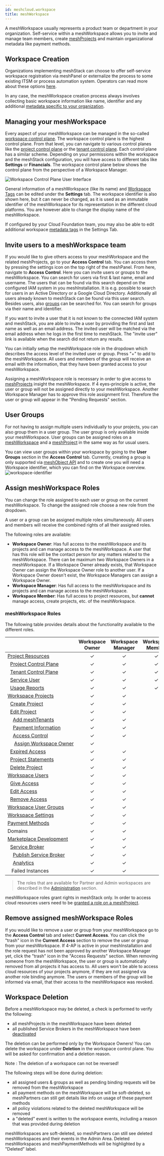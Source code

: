 ```yaml
---
id: meshcloud.workspace
title: meshWorkspace
---
```


A meshWorkspace usually represents a product team or department in your organization. Self-service within a meshWorkspace
allows you to invite and manage team members, create [meshProjects](meshcloud.project.md) and maintain organizational metadata like payment methods.

## Workspace Creation

Organizations implementing meshStack can choose to offer self-service workspace registration via meshPanel or externalize
the process to some existing ITSM or process automation system. Operators can read more about these options [here](meshstack.onboarding.md#workspace-registration).

In any case, the meshWorkspace creation process always involves collecting basic workspace information like name, identifier
and any additional [metadata specific to your organization](meshstack.metadata-tags.md#workspace-tag-schema).

## Managing your meshWorkspace

Every aspect of your meshWorkspace can be managed in the so-called [workspace control plane](./meshcloud.workspace.md#managing-your-meshworkspace). The workspace control plane is the highest control plane. From that level, you can navigate to various control planes like the [project control plane](./meshcloud.project-resources.md#project-control-plane) or the [tenant control plane](./meshcloud.project-resources.md#tenant-control-plane). Each control plane has a similar scheme. Depending on your permissions within the workspace and the meshStack configuration, you will have access to different tabs like **Settings** or **Financials**. The workspace control plane below shows the control plane from the perspective of a Workspace Manager.

![Workspace Control Plane User Interface](assets/workspace-control-plane.png)

General information of a meshWorkspace (like its name) and [Workspace Tags](meshstack.metadata-tags.md#workspace-tag-schema) can be edited under the **Settings** tab.
The workspace identifier is also shown here, but it can never be changed,
as it is used as an immutable identifier of the meshWorkspace for its
representation in the different cloud platforms. You are however able to change the display name of the meshWorkspace.

If configured by your Cloud Foundation team, you may also be able to edit additional workspace [metadata tags](./meshcloud.metadata-tags.md) in the Settings Tab.

## Invite users to a meshWorkspace team

If you would like to give others access to your meshWorkspace and the related meshProjects, go to your **Access Control** tab.
You can access them by pressing the settings icon on the top right of the meshPanel.
From here, navigate to **Access Control**. Here you can invite users or groups to the meshWorkspace.
You can search for users via first & last name, email and username. The users that can be found via
this search depend on the configured IAM system in you meshInstallation. It is e.g. possible to search for users in an Active Directory or a Google Cloud Directory. Additionally all users already known to meshStack can be found via this user search. Besides users, also [groups](#user-groups) can be searched for. You can search for groups via their name and identifier.

If you want to invite a user that it is not known to the connected IAM system and meshStack, you are able to invite a user by providing
the first and last name as well as an email address. The invited user will be matched via the email address when he logs in the first time to meshStack.
The "invite user" link is available when the search did not return any results.

You can initially setup the meshWorkspace role in the dropdown which describes the access level of the invited user or group.
Press "+" to add to the meshWorkspace. All users and members of the group will receive an email with the information,
that they have been granted access to your meshWorkspace.

Assigning a meshWorkspace role is necessary in order to give access to [meshProjects](meshcloud.project.md) insight the meshWorkspace.
If 4 eyes-principle is active, the user or group will not be assigned directly to your meshWorkspace. Another Workspace Manager has to approve this role assignment first. Therefore the user or group will appear in the "Pending Requests" section.

## User Groups

For not having to assign multiple users individually to your projects, you can also group them in a user group. The user group is only available inside your meshWorkspace. User groups can be assigned roles on a [meshWorkspace](#invite-users-to-a-meshworkspace-team) and a [meshProject](meshcloud.project.md#access-control-on-a-meshproject) in the same way as for usual users.

You can view user groups within your workspace by going to the **User Groups** section in the **Access Control** tab.
Currently, creating a group is only supported via [meshObject API](meshstack.api.md) and to create one you will need a Workspace identifier, which you can find on the Workspace overview.
![workspace-identifier](assets/workspace-identifier.png)

## Assign meshWorkspace Roles

You can change the role assigned to each user or group on the current meshWorkspace.
To change the assigned role choose a new role from the dropdown.

A user or a group can be assigned multiple roles simultaneously. All users and members will receive the combined rights of all their assigned roles.

The following roles are available:

- **Workspace Owner**: Has full access to the meshWorkspace and its projects and can manage access to the meshWorkspace. A user that has this role will be the contact person for any matters related to the meshWorkspace. There can be maximum two Workspace Owners in a meshWorkspace. If a Workspace Owner already exists, that Workspace Owner can assign the Workspace Owner role to another user. If a Workspace Owner doesn't exist, the Workspace Managers can assign a Workspace Owner.
- **Workspace Manager**: Has full access to the meshWorkspace and its projects and can manage access to the meshWorkspace.
- **Workspace Member**: Has full access to project resources, but **cannot** manage access, create projects, etc. of the meshWorkspace.

### meshWorkspace Roles

The following table provides details about the functionality available to the different roles.

|                                                                                                                        | Workspace Owner | Workspace Manager | Workspace Member |
| ---------------------------------------------------------------------------------------------------------------------- | :------------: | :------------: |:----------------:|
| [Project&nbsp;Resources](meshcloud.project-resources.md)                                                               |    &#10003;    |    &#10003;    |     &#10003;     |
| &nbsp;&nbsp;[Project&nbsp;Control&nbsp;Plane](meshcloud.project-resources.md#project-control-plane)                    |    &#10003;    |    &#10003;    |     &#10003;     |
| &nbsp;&nbsp;[Tenant&nbsp;Control&nbsp;Plane](meshcloud.project-resources.md#tenant-control-plane)                      |    &#10003;    |    &#10003;    |     &#10003;     |
| &nbsp;&nbsp;[Service&nbsp;User](meshcloud.service-user.md)                                                             |    &#10003;    |    &#10003;    |     &#10003;     |
| &nbsp;&nbsp;[Usage Reports](meshcloud.project-metering.md#tenant-usage-report)                                         |    &#10003;    |    &#10003;    |     &#10003;     |
| [Workspace&nbsp;Projects](meshcloud.project.md#manage-meshprojects)                                                     |    &#10003;    |    &#10003;    |                  |
| &nbsp;&nbsp;[Create&nbsp;Project](meshcloud.project.md#create-a-new-meshproject)                                       |    &#10003;    |    &#10003;    |                  |
| &nbsp;&nbsp;[Edit&nbsp;Project](meshcloud.project.md#manage-meshprojects)                                              |    &#10003;    |    &#10003;    |                  |
| &nbsp;&nbsp;&nbsp;&nbsp;[Add&nbsp;meshTenants](meshcloud.project.md#adding-meshtenants)                                |    &#10003;    |    &#10003;    |                  |
| &nbsp;&nbsp;&nbsp;&nbsp;[Payment&nbsp;Information](meshcloud.project.md#provide-payment-information-for-meshproject)   |    &#10003;    |    &#10003;    |                  |
| &nbsp;&nbsp;&nbsp;&nbsp;[Access&nbsp;Control](meshcloud.project.md#access-control-on-a-meshproject)                    |    &#10003;    |    &#10003;    |                  |
| &nbsp;&nbsp;&nbsp;&nbsp;&nbsp;[Assign&nbsp;Workspace&nbsp;Owner](#assign-meshworkspace-roles)                            |    &#10003;    |                |                  |
| &nbsp;&nbsp;[Expired&nbsp;Access](meshcloud.project.md#expiration-of-a-principal-assignment)                           |    &#10003;    |    &#10003;    |                  |
| &nbsp;&nbsp;[Project&nbsp;Statements](meshcloud.project-metering.md#project-statement)                                 |    &#10003;    |    &#10003;    |                  |
| &nbsp;&nbsp;[Delete&nbsp;Project](meshcloud.project.md#delete-a-meshproject)                                           |    &#10003;    |    &#10003;    |                  |
| [Workspace&nbsp;Users](meshcloud.workspace.md)                                                                           |    &#10003;    |    &#10003;    |                  |
| &nbsp;&nbsp;[Give&nbsp;Access](meshcloud.workspace.md#invite-users-to-a-meshworkspace-team)                              |    &#10003;    |    &#10003;    |                  |
| &nbsp;&nbsp;[Edit&nbsp;Access](meshcloud.workspace.md#assign-meshworkspace-roles)                                        |    &#10003;    |    &#10003;    |                  |
| &nbsp;&nbsp;[Remove&nbsp;Access](meshcloud.workspace.md#remove-assigned-meshworkspace-roles)                             |    &#10003;    |    &#10003;    |                  |
| [Workspace&nbsp;User&nbsp;Groups](meshcloud.workspace.md#user-groups)                                                    |    &#10003;    |    &#10003;    |                  |
| [Workspace&nbsp;Settings](#workspace-deletion)                                                                           |    &#10003;    |    &#10003;    |                  |
| [Payment&nbsp;Methods](meshcloud.payment-methods.md)                                                                   |    &#10003;    |    &#10003;    |                  |
| Domains                                                                                                                |    &#10003;    |    &#10003;    |                  |
| [Marketplace&nbsp;Development](meshstack.meshmarketplace.development.md)                                               |    &#10003;    |    &#10003;    |                  |
| &nbsp;&nbsp;[Service&nbsp;Broker](meshstack.meshmarketplace.development.md#how-to-use-it)                              |    &#10003;    |    &#10003;    |                  |
| &nbsp;&nbsp;&nbsp;&nbsp;[Publish Service Broker](meshstack.meshmarketplace.development.md#publish-your-service-broker) |    &#10003;    |    &#10003;    |                  |
| &nbsp;&nbsp;&nbsp;&nbsp;[Analytics](meshstack.meshmarketplace.development.md#debugging-your-service-broker)            |    &#10003;    |    &#10003;    |                  |
| &nbsp;&nbsp;&nbsp;Failed&nbsp;Instances                                                                                |    &#10003;    |    &#10003;    |                  |

> The roles that are available for Partner and Admin workspaces are described in the [Administration](administration.index.md) section.

meshWorkspace roles grant rights in meshStack only. In order to access cloud resources users need to be [granted a role on a meshProject](meshcloud.project.md#access-control-on-a-meshproject).

## Remove assigned meshWorkspace Roles

If you would like to remove a user or group from your meshWorkspace go to the **Access Control** tab and select **Current Access**. You can click the "trash" icon in the **Current Access** section to remove the user or group from your meshWorkspace. If 4-AP is active in your meshInstallation and the role request has not been approved by another Workspace Manager yet, click the "trash" icon in the "Access Requests" section. When removing someone from the meshWorkspace, the user or group is automatically removed from all projects it has access to. All users won't be able to access cloud resources of your projects anymore, if they are not assigned via another role binding anymore. The users or members of the group will be informed via email, that their access to the meshWorkspace was revoked.

## Workspace Deletion

Before a meshWorkspace may be deleted, a check is performed to verify the following:

- all meshProjects in the meshWorkspace have been deleted
- all published Service Brokers in the meshWorkspace have been [deactivated](meshstack.meshmarketplace.development.md#deactivation-of-service-brokers)

The deletion can be performed only by the Workspace Owners! You can delete the workspace under **Deletion** in the workspace control plane. You will be asked for confirmation and a deletion reason.

Note : The deletion of a workspace can not be reversed!

The following steps will be done during deletion:

- all assigned users & groups as well as pending binding requests will be removed from the meshWorkspace
- all payment methods on the meshWorkspace will be soft-deleted, so meshPartners can still get details like info on usage of these payment methods
- all policy violations related to the deleted meshWorkspace will be removed
- a "deleted" event is written to the workspace events, including a reason that was provided during deletion

meshWorkspaces are soft-deleted, so meshPartners can still see deleted meshWorkspaces and their events in the Admin Area. Deleted meshWorkspaces and meshPaymentMethods will be highlighted by a "Deleted" label.
